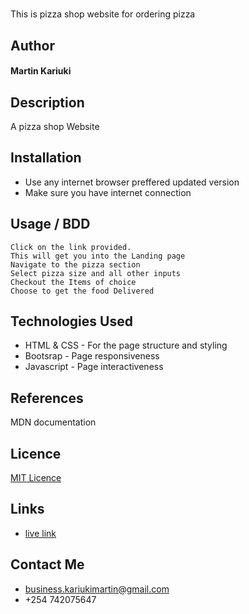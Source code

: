# 

This is pizza shop website for ordering pizza 

## Author

#### Martin Kariuki

## Description
A pizza shop Website


## Installation

* Use any internet browser preffered updated version
* Make sure you have internet connection

## Usage / BDD

```
Click on the link provided.
This will get you into the Landing page
Navigate to the pizza section
Select pizza size and all other inputs
Checkout the Items of choice 
Choose to get the food Delivered
```

## Technologies Used

* HTML & CSS - For the page structure and styling
* Bootsrap - Page responsiveness
* Javascript - Page interactiveness

## References
MDN documentation

## Licence
[MIT Licence](LICENCE)

## Links

* [live link](https://emkayint.github.io/palais-des-pizzas/)

## Contact Me
 * business.kariukimartin@gmail.com
 * +254 742075647

